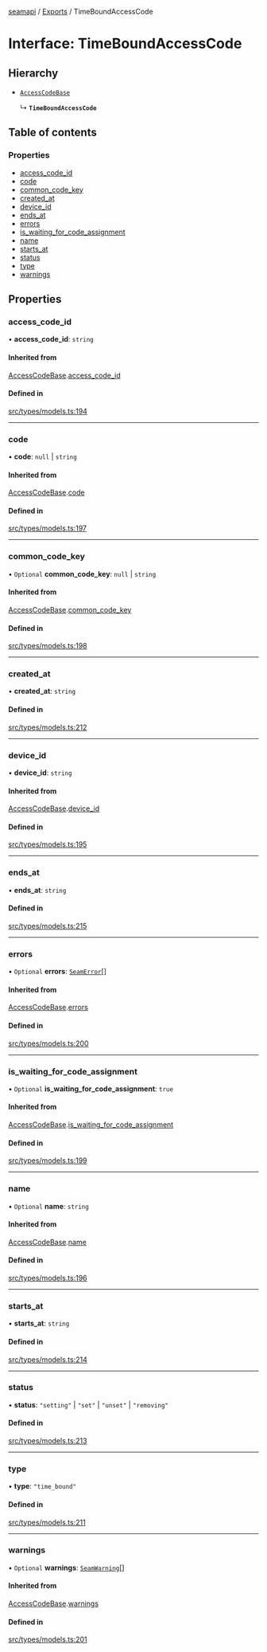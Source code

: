 [seamapi](../README.md) / [Exports](../modules.md) / TimeBoundAccessCode

# Interface: TimeBoundAccessCode

## Hierarchy

- [`AccessCodeBase`](AccessCodeBase.md)

  ↳ **`TimeBoundAccessCode`**

## Table of contents

### Properties

- [access\_code\_id](TimeBoundAccessCode.md#access_code_id)
- [code](TimeBoundAccessCode.md#code)
- [common\_code\_key](TimeBoundAccessCode.md#common_code_key)
- [created\_at](TimeBoundAccessCode.md#created_at)
- [device\_id](TimeBoundAccessCode.md#device_id)
- [ends\_at](TimeBoundAccessCode.md#ends_at)
- [errors](TimeBoundAccessCode.md#errors)
- [is\_waiting\_for\_code\_assignment](TimeBoundAccessCode.md#is_waiting_for_code_assignment)
- [name](TimeBoundAccessCode.md#name)
- [starts\_at](TimeBoundAccessCode.md#starts_at)
- [status](TimeBoundAccessCode.md#status)
- [type](TimeBoundAccessCode.md#type)
- [warnings](TimeBoundAccessCode.md#warnings)

## Properties

### access\_code\_id

• **access\_code\_id**: `string`

#### Inherited from

[AccessCodeBase](AccessCodeBase.md).[access_code_id](AccessCodeBase.md#access_code_id)

#### Defined in

[src/types/models.ts:194](https://github.com/seamapi/javascript/blob/main/src/types/models.ts#L194)

___

### code

• **code**: ``null`` \| `string`

#### Inherited from

[AccessCodeBase](AccessCodeBase.md).[code](AccessCodeBase.md#code)

#### Defined in

[src/types/models.ts:197](https://github.com/seamapi/javascript/blob/main/src/types/models.ts#L197)

___

### common\_code\_key

• `Optional` **common\_code\_key**: ``null`` \| `string`

#### Inherited from

[AccessCodeBase](AccessCodeBase.md).[common_code_key](AccessCodeBase.md#common_code_key)

#### Defined in

[src/types/models.ts:198](https://github.com/seamapi/javascript/blob/main/src/types/models.ts#L198)

___

### created\_at

• **created\_at**: `string`

#### Defined in

[src/types/models.ts:212](https://github.com/seamapi/javascript/blob/main/src/types/models.ts#L212)

___

### device\_id

• **device\_id**: `string`

#### Inherited from

[AccessCodeBase](AccessCodeBase.md).[device_id](AccessCodeBase.md#device_id)

#### Defined in

[src/types/models.ts:195](https://github.com/seamapi/javascript/blob/main/src/types/models.ts#L195)

___

### ends\_at

• **ends\_at**: `string`

#### Defined in

[src/types/models.ts:215](https://github.com/seamapi/javascript/blob/main/src/types/models.ts#L215)

___

### errors

• `Optional` **errors**: [`SeamError`](SeamError.md)[]

#### Inherited from

[AccessCodeBase](AccessCodeBase.md).[errors](AccessCodeBase.md#errors)

#### Defined in

[src/types/models.ts:200](https://github.com/seamapi/javascript/blob/main/src/types/models.ts#L200)

___

### is\_waiting\_for\_code\_assignment

• `Optional` **is\_waiting\_for\_code\_assignment**: ``true``

#### Inherited from

[AccessCodeBase](AccessCodeBase.md).[is_waiting_for_code_assignment](AccessCodeBase.md#is_waiting_for_code_assignment)

#### Defined in

[src/types/models.ts:199](https://github.com/seamapi/javascript/blob/main/src/types/models.ts#L199)

___

### name

• `Optional` **name**: `string`

#### Inherited from

[AccessCodeBase](AccessCodeBase.md).[name](AccessCodeBase.md#name)

#### Defined in

[src/types/models.ts:196](https://github.com/seamapi/javascript/blob/main/src/types/models.ts#L196)

___

### starts\_at

• **starts\_at**: `string`

#### Defined in

[src/types/models.ts:214](https://github.com/seamapi/javascript/blob/main/src/types/models.ts#L214)

___

### status

• **status**: ``"setting"`` \| ``"set"`` \| ``"unset"`` \| ``"removing"``

#### Defined in

[src/types/models.ts:213](https://github.com/seamapi/javascript/blob/main/src/types/models.ts#L213)

___

### type

• **type**: ``"time_bound"``

#### Defined in

[src/types/models.ts:211](https://github.com/seamapi/javascript/blob/main/src/types/models.ts#L211)

___

### warnings

• `Optional` **warnings**: [`SeamWarning`](SeamWarning.md)[]

#### Inherited from

[AccessCodeBase](AccessCodeBase.md).[warnings](AccessCodeBase.md#warnings)

#### Defined in

[src/types/models.ts:201](https://github.com/seamapi/javascript/blob/main/src/types/models.ts#L201)
